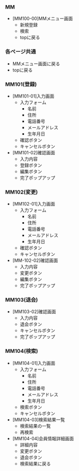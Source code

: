 ### MM
- [MM100-00]MMメニュー画面
  - 新規登録
  - 検索
  - topに戻る

### 各ページ共通
- MMメニュー画面に戻る
- topに戻る

### MM101(登録)
- [MM101-01]入力画面
  - 入力フォーム
    - 名前
    - 住所
    - 電話番号
    - メールアドレス
    - 生年月日
  - 確認ボタン 
  - キャンセルボタン
- [MM101-02]確認画面
    - 入力内容
    - 登録ボタン
    - 編集ボタン
    - 完了ポップアップ

### MM102(変更)
- [MM102-01]入力画面
  - 入力フォーム
    - 名前
    - 住所
    - 電話番号
    - メールアドレス
    - 生年月日
  - 確認ボタン 
  - キャンセルボタン
- [MM-102-02]確認画面
    - 入力内容
    - 変更ボタン
    - 編集ボタン
    - 完了ポップアップ

### MM103(退会)
- [MM103-02]確認画面
    - 入力内容
    - 退会ボタン
    - キャンセルボタン
    - 完了ポップアップ

### MM104(検索)
- [MM104-01]入力画面
  - 入力フォーム
    - 名前
    - 住所
    - 電話番号
    - メールアドレス
    - 生年月日
  - 検索ボタン 
  - キャンセルボタン
- [MM104-03]検索結果一覧
  - 検索結果の一覧
  - 再検索
- [MM104-04]会員情報詳細画面
  - 詳細内容
  - 変更ボタン
  - 退会ボタン
  - 検索結果に戻る
